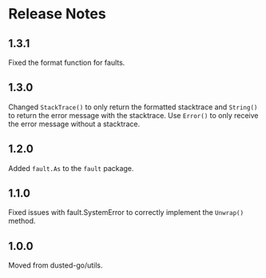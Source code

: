 Release Notes
=============

## 1.3.1

Fixed the format function for faults.

## 1.3.0

Changed `StackTrace()` to only return the formatted stacktrace and `String()` to return the error message with the stacktrace. Use `Error()` to only receive the error message without a stacktrace.

## 1.2.0

Added `fault.As` to the `fault` package.

## 1.1.0

Fixed issues with fault.SystemError to correctly implement the `Unwrap()` method.

## 1.0.0

Moved from dusted-go/utils.
